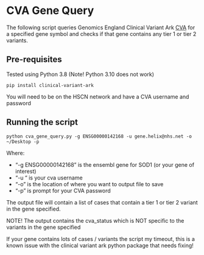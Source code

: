 # CVA Gene Query

The following script queries Genomics England Clinical Variant Ark [CVA](https://ip-cva-help.genomicsengland.co.uk/) for
a specified gene symbol and checks if that gene contains any tier 1 or tier 2 variants.

## Pre-requisites 

Tested using Python 3.8 (Note! Python 3.10 does not work)

`pip install clinical-variant-ark`

You will need to be on the HSCN network and have a CVA username and password

## Running the script

`python cva_gene_query.py -g ENSG00000142168 -u gene.helix@nhs.net -o ~/Desktop -p`

Where:

- “-g ENSG00000142168” is the ensembl gene for SOD1 (or your gene of interest)
- “-u “ is your cva username
- “-o” is the location of where you want to output file to save
- “-p” is prompt for your CVA password

The output file will contain a list of cases that contain a tier 1 or tier 2 variant in the gene specified.

NOTE! The output contains the cva_status which is NOT specific to the variants in the gene specified

If your gene contains lots of cases / variants the script my timeout, this is a known issue with the clinical variant
ark python package that needs fixing!